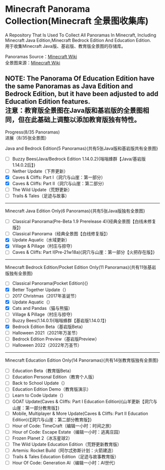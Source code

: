 # Minecraft Panorama Collection(Minecraft 全景图收集库)

A Repository That Is Used To Collect All Panoramas In Minecraft, Including Minecraft Java Edition,Minecraft Bedrock Edition And Education Edition.<br>
用于收集Minecraft Java版、基岩版、教育版全景图的存储库。

Panoramas Source：[Minecraft Wiki](https://minecraft.wiki/w/Panorama)<br>
全景图来源：[Minecraft Wiki](https://zh.minecraft.wiki/w/%E5%85%A8%E6%99%AF%E5%9B%BE)

NOTE: The Panorama Of Education Edition have the same Panoramas as Java Edition and Bedrock Edition, but it have been adjusted to add Education Edition features.<br>
注意：教育版全景图在Java版和基岩版的全景图相同，但在此基础上调整以添加教育版独有特性。
---------------------------------------
Progress(8/35 Panoramas)<br>
进展（8/35张全景图）

Java and Bedrock Edition(5 Panoramas){共有5张Java版和基岩版共有全景图}
- [ ] Buzzy Bees(Java/Bedrock Edition 1.14.0.2){嗡嗡蜂群【Java/基岩版1.14.0.2后】}
- [ ] Nether Update（下界更新）
- [x] Caves & Cliffs: Part I（洞穴与山崖：第一部分）
- [x] Caves & Cliffs: Part II（洞穴与山崖：第二部分）
- [ ] The Wild Update（荒野更新）
- [ ] Trails & Tales（足迹与故事）
-----------------------------------------------------------------
Minecraft Java Edition Only(6 Panoramas){共有5张Java版独有全景图}
- [ ] Classical Panorama(Pre-Beta 1.9 Prerelease 4){经典全景图【白线未修复版】}
- [ ] Classical Panorama（经典全景图【白线修复版】）
- [x] Update Aquatic（水域更新）
- [x] Village & Pillage（村庄与掠夺）
- [ ] Caves & Cliffs: Part I(Pre-21w18a){洞穴与山崖：第一部分【火把存在版】}
-----------------------------------------------------------------
Minecraft Bedrock Edition/Pocket Edition Only(11 Panoramas){共有11张基岩版独有全景图}
- [ ] Classical Panorama(Pocket Edition){}
- [x] Better Together Update（）
- [ ] 2017 Christmas（2017年圣诞节）
- [x] Update Aquatic（）
- [x] Cats and Pandas（猫与熊猫）
- [ ] Village & Pillage（村庄与掠夺）
- [ ] Buzzy Bees(1.14.0.1){嗡嗡蜂群【基岩版1.14.0.1】}
- [x] Bedrock Edition Beta（基岩版Beta）
- [ ] Halloween 2021（2021年万圣节）
- [ ] Bedrock Edition Preview（基岩版Preview）
- [ ] Halloween 2022（2022年万圣节）
-----------------------------------------------------------------
Minecraft Education Edition Only(14 Panoramas){共有14张教育版独有全景图}
- [ ] Education Beta（教育版Beta）
- [ ] Education Personal Edition（教育个人版）
- [ ] Back to School Update（）
- [ ] Education Edition Demo（教育版演示）
- [ ] Learn to Code Update（）
- [ ] GOAT Update(Caves & Cliffs: Part I Education Edition){山羊更新【洞穴与山崖：第一部分教育版】}
- [ ] Mobile, Multiplayer & More Update(Caves & Cliffs: Part II Education Edition){【洞穴与山崖：第二部分教育版】}
- [ ] Hour of Code: TimeCraft（编辑一小时：时间之旅）
- [ ] Hour of Code: Escape Estate（编辑一小时：逃离庄园）
- [ ] Frozen Planet 2（冰冻星球2）
- [ ] The Wild Update Education Edition（荒野更新教育版）
- [ ] Artemis: Rocket Build（阿尔忒弥斯计划：火箭建造）
- [ ] Trails & Tales Education Edition（足迹与故事教育版）
- [ ] Hour Of Code: Generation AI（编辑一小时：AI世代）
